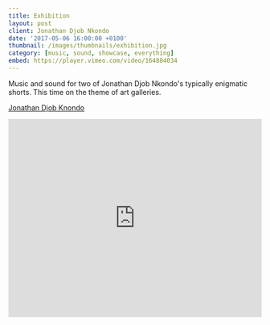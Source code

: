 ```yaml
---
title: Exhibition
layout: post
client: Jonathan Djob Nkondo
date: '2017-05-06 16:00:00 +0100'
thumbnail: /images/thumbnails/exhibition.jpg
category: [music, sound, showcase, everything]
embed: https://player.vimeo.com/video/164884034
---
```


Music and sound for two of Jonathan Djob Nkondo's typically enigmatic shorts. This time on the theme of art galleries.

[Jonathan Djob Knondo](https://vimeo.com/jonathandjobnkondo)

<iframe id="bc" src="https://player.vimeo.com/video/164884184?portrait=0" width="100%" height="394" frameborder="0" webkitallowfullscreen mozallowfullscreen allowfullscreen></iframe>
